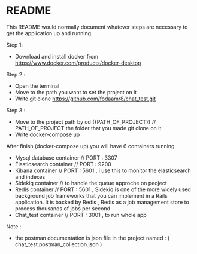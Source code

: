 # README

This README would normally document whatever steps are necessary to get the
application up and running.

Step 1:

* Download and install docker from https://www.docker.com/products/docker-desktop


Step 2 :

* Open the terminal
* Move to the path you want to set the project on it
* Write     git clone https://github.com/fodaamr8/chat_test.git


Step 3 :
* Move to the project path by cd {{PATH_OF_PROJECT}}        // PATH_OF_PROJECT  the folder that you made git clone on it
* Write docker-compose up

After finish (docker-compose up) you will have 6 containers running

* Mysql database container   // PORT : 3307
* Elasticsearch container   // PORT : 9200
* Kibana container   //  PORT : 5601 , i use this to monitor the elasticsearch and indexes
* Sidekiq container     //  to handle the queue approche on peoject
* Redis container   //  PORT : 5601 , Sidekiq is one of the more widely used background job frameworks that you can implement in a Rails application. It is backed by Redis , Redis as a job management store to process thousands of jobs per second
* Chat_test container    // PORT : 3001 , to run whole app


Note : 
- the postman documentation is json file in the project  named : ( chat_test.postman_collection.json )


